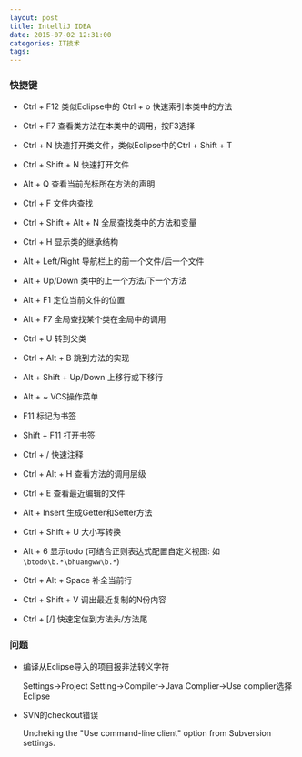 ```yaml
---
layout: post
title: IntelliJ IDEA
date: 2015-07-02 12:31:00
categories: IT技术
tags:
---
```


### 快捷键

 - Ctrl + F12 类似Eclipse中的 Ctrl + o 快速索引本类中的方法

 - Ctrl + F7 查看类方法在本类中的调用，按F3选择

 - Ctrl + N 快速打开类文件，类似Eclipse中的Ctrl + Shift + T

 - Ctrl + Shift + N 快速打开文件

 - Alt + Q 查看当前光标所在方法的声明

 - Ctrl + F 文件内查找

 - Ctrl + Shift + Alt + N 全局查找类中的方法和变量

 - Ctrl + H 显示类的继承结构

 - Alt + Left/Right 导航栏上的前一个文件/后一个文件

 - Alt + Up/Down 类中的上一个方法/下一个方法

 - Alt + F1 定位当前文件的位置

 - Alt + F7 全局查找某个类在全局中的调用

 - Ctrl + U 转到父类

 - Ctrl + Alt + B 跳到方法的实现

 - Alt + Shift + Up/Down 上移行或下移行

 - Alt + ~ VCS操作菜单

 - F11 标记为书签

 - Shift + F11 打开书签

 - Ctrl + / 快速注释

 - Ctrl + Alt + H 查看方法的调用层级

 - Ctrl + E 查看最近编辑的文件

 - Alt + Insert 生成Getter和Setter方法

 - Ctrl + Shift + U 大小写转换

 - Alt + 6 显示todo (可结合正则表达式配置自定义视图: 如 `\btodo\b.*\bhuangww\b.*`)

 - Ctrl + Alt + Space 补全当前行

 - Ctrl + Shift + V 调出最近复制的N份内容

 - Ctrl + [/] 快速定位到方法头/方法尾

### 问题

 - 编译从Eclipse导入的项目报非法转义字符

     Settings->Project Setting->Compiler->Java Complier->Use complier选择Eclipse

 - SVN的checkout错误

    Uncheking the "Use command-line client" option from Subversion settings.

